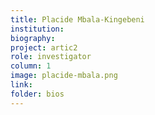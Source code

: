 ```yaml
---
title: Placide Mbala-Kingebeni
institution: 
biography:
project: artic2
role: investigator
column: 1
image: placide-mbala.png 
link: 
folder: bios
---
```

